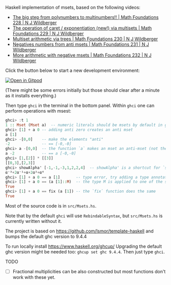 Haskell implementation of msets, based on the following videos:

* [The big step from polynumbers to multinumbers!! | Math Foundations 228 | N J Wildberger](https://www.youtube.com/watch?v=CScJqApRPZg)
* [The operation of caret / exponentiation (new!) via multisets | Math Foundations 229 | N J Wildberger](https://www.youtube.com/watch?v=TqKacqHS-fA)
* [Multiset arithmetic via trees | Math Foundations 230 | N J Wildberger](https://www.youtube.com/watch?v=62mY0kRQgsg)
* [Negatives numbers from anti msets | Math Foundations 231 | N J Wildberger](https://www.youtube.com/watch?v=KQ1o_NYhQNA)
* [More arithmetic with negative msets | Math Foundations 232 | N J Wildberger](https://www.youtube.com/watch?v=5Rr-ZT6A7cw)

Click the button below to start a new development environment:

[![Open in Gitpod](https://gitpod.io/button/open-in-gitpod.svg)](https://gitpod.io/#https://github.com/balazs-endresz/msets)

(There might be some errors initially but those should clear after a minute as it installs everything.)

Then type `ghci` in the terminal in the bottom panel. Within `ghci` one can perform operations with msest:

```hs
ghci> :t 1
1 :: Mset (Mset a)  -- numeric literals should be msets by default in ghci, see the `.ghci` file
ghci> [1] + a 0 -- adding anti zero creates an anti mset
a [1]
ghci> -[0,0]    -- make the elements "anti"
-2              -- == [-0,-0]
ghci> a -[0,0]  -- the function `a` makes an mset an anti-mset (not the elements)
a -2            -- == a [-0,-0]
ghci> [1,[2]] * [[3]]
[[0,3],[2,3]]
ghci> showAlpha' [-1,-1,-3,1,2,2,4]  -- showAlpha' is a shortcut for `showAlpha ([...]::M)`
α⁻³+2α⁻¹+α+2α²+α⁴
ghci> [1] + a 0 == a [1]       -- type error, try adding a type annotation:
ghci> [1] + a 0 == (a [1]::M)  -- the type M is applied to one of the sub-expressions
True
ghci> [1] + a 0 == fix (a [1]) -- the `fix` function does the same
True
```

Most of the source code is in `src/Msets.hs`.

Note that by the default `ghci` will use `RebindableSyntax`, but `src/Msets.hs` is currently written without it.

The project is based on https://github.com/lsmor/template-haskell and bumps the default ghc version to 9.4.4

To run locally install https://www.haskell.org/ghcup/ Upgrading the default ghc version might be needed too: `ghcup set ghc 9.4.4`. Then just type `ghci`.

TODO

* [ ] Fractional multiplicities can be also constructed but most functions don't work with these yet.
